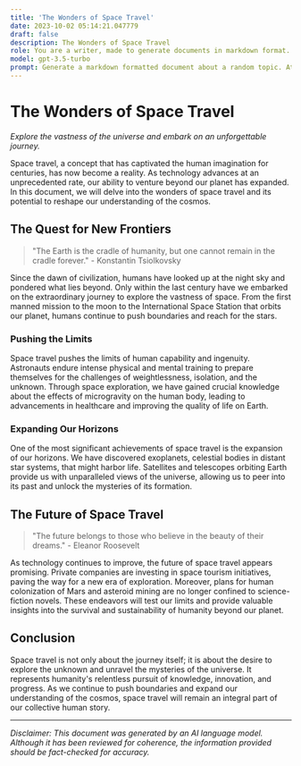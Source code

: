 ```yaml
---
title: 'The Wonders of Space Travel'
date: 2023-10-02 05:14:21.047779
draft: false
description: The Wonders of Space Travel
role: You are a writer, made to generate documents in markdown format. It is very important that all of the documents you generate are in valid markdown format.
model: gpt-3.5-turbo
prompt: Generate a markdown formatted document about a random topic. At the bottom, include a disclaimer explaining that the document was generated by you. The first line of the document should be the title. Make sure that the entire document is in proper markdown format, using a mix of various tags to make the document visually appealing.
---
```


# The Wonders of Space Travel

*Explore the vastness of the universe and embark on an unforgettable journey.*

Space travel, a concept that has captivated the human imagination for centuries, has now become a reality. As technology advances at an unprecedented rate, our ability to venture beyond our planet has expanded. In this document, we will delve into the wonders of space travel and its potential to reshape our understanding of the cosmos.

## The Quest for New Frontiers

> "The Earth is the cradle of humanity, but one cannot remain in the cradle forever." - Konstantin Tsiolkovsky

Since the dawn of civilization, humans have looked up at the night sky and pondered what lies beyond. Only within the last century have we embarked on the extraordinary journey to explore the vastness of space. From the first manned mission to the moon to the International Space Station that orbits our planet, humans continue to push boundaries and reach for the stars.

### Pushing the Limits

Space travel pushes the limits of human capability and ingenuity. Astronauts endure intense physical and mental training to prepare themselves for the challenges of weightlessness, isolation, and the unknown. Through space exploration, we have gained crucial knowledge about the effects of microgravity on the human body, leading to advancements in healthcare and improving the quality of life on Earth.

### Expanding Our Horizons

One of the most significant achievements of space travel is the expansion of our horizons. We have discovered exoplanets, celestial bodies in distant star systems, that might harbor life. Satellites and telescopes orbiting Earth provide us with unparalleled views of the universe, allowing us to peer into its past and unlock the mysteries of its formation.

## The Future of Space Travel

> "The future belongs to those who believe in the beauty of their dreams." - Eleanor Roosevelt

As technology continues to improve, the future of space travel appears promising. Private companies are investing in space tourism initiatives, paving the way for a new era of exploration. Moreover, plans for human colonization of Mars and asteroid mining are no longer confined to science-fiction novels. These endeavors will test our limits and provide valuable insights into the survival and sustainability of humanity beyond our planet.

## Conclusion

Space travel is not only about the journey itself; it is about the desire to explore the unknown and unravel the mysteries of the universe. It represents humanity's relentless pursuit of knowledge, innovation, and progress. As we continue to push boundaries and expand our understanding of the cosmos, space travel will remain an integral part of our collective human story.

---

*Disclaimer: This document was generated by an AI language model. Although it has been reviewed for coherence, the information provided should be fact-checked for accuracy.*